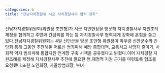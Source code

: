 ```yaml
---
categories: b
title: "전남자치경찰위 시군 자치경찰사무 협력 강화"
---
```

전남자치경찰위원회(위원장 조만형)가 시군 치안현장을 방문해 자치경찰사무 지원조례 제정을 협의하고 주민과 간담회를 하는 등 자치경찰사무 협력체계 강화에 온힘을 쏟고 있다.전남자치경찰위원회는 4일 신안군을 방문 조만형 위원장이 박우량 신안군수와 간담회 통해 그동안 추진해온 어르신 범죄피해 예방 종합대책, 교통사고 사망자 줄이기, 사회적 약자 범죄피해 통합지원 연계망 구축 시책을 공유했다고 밝혔다.이어 자치경찰 지원조례를 제정해 자치경찰사무 추진에 필요한 행․재정적 지원 근거를 마련토록 협조를 요청했다.또한 노인회장, 자율방범대장, 부녀